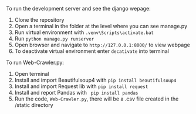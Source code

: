 To run the development server and see the django wepage:
1. Clone the repository
2. Open a terminal in the folder at the level where you can see manage.py
3. Run virtual environment with `.venv\Scripts\activate.bat`
4. Run `python manage.py runserver`
5. Open browser and navigate to `http://127.0.0.1:8000/` to view webpage
6. To deactivate virtual environment enter `decativate` into terminal

To run Web-Crawler.py:
1. Open terminal
2. Install and import Beautifulsoup4 with `pip install beautifulsoup4`
2. Install and import Request lib with `pip install request`
3. Install and report Pandas with ` pip install pandas`
4. Run the code, `Web-Crawler.py`, there will be a .csv file created in the /static directory 

